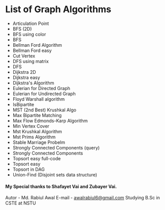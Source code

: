# List of Graph Algorithms

- Articulation Point
- BFS (2D)
- BFS using color
- BFS
- Bellman Ford Algorithm
- Bellman Ford easy
- Cut Vertex
- DFS using matrix
- DFS
- Dijkstra 2D
- Dijkstra easy
- Dijkstra's Algorithm
- Eulerian for Directed Graph
- Eulerian for Undirected Graph
- Floyd Warshall algorithm
- IsBipartite
- MST (2nd Best) Krushkal Algo
- Max Bipartite Matching
- Max Flow Edmonds-Karp Algorithm
- Min Vertex Cover
- Mst Krushkal Algorithm
- Mst Prims Algorithm
- Stable Marriage Probelm
- Strongly Connected Components (query)
- Strongly Connected Components
- Topsort easy full-code
- Topsort easy
- Topsort in DAG
- Union-Find (Disjoint sets data structure)

#### My Special thanks to Shafayet Vai and Zubayer Vai.

Autor - Md. Rabiul Awal
E-mail - awalrabiul6@gmail.com
Studying B.Sc in CSTE at NSTU
